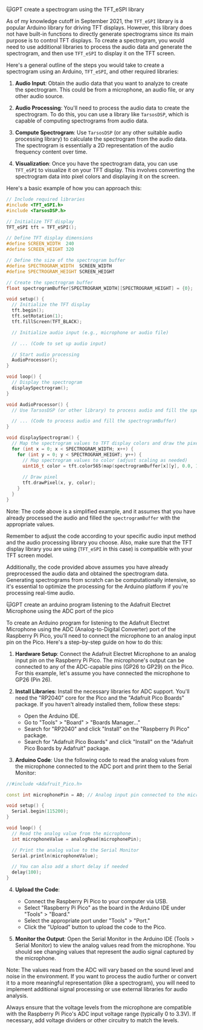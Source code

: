

:cat:GPT create a spectrogram using the TFT_eSPI library

As of my knowledge cutoff in September 2021, the `TFT_eSPI` library is a popular Arduino library for driving TFT displays. However, this library does not have built-in functions to directly generate spectrograms since its main purpose is to control TFT displays. To create a spectrogram, you would need to use additional libraries to process the audio data and generate the spectrogram, and then use `TFT_eSPI` to display it on the TFT screen.

Here's a general outline of the steps you would take to create a spectrogram using an Arduino, `TFT_eSPI`, and other required libraries:

1. **Audio Input**: Obtain the audio data that you want to analyze to create the spectrogram. This could be from a microphone, an audio file, or any other audio source.

2. **Audio Processing**: You'll need to process the audio data to create the spectrogram. To do this, you can use a library like `TarsosDSP`, which is capable of computing spectrograms from audio data.

3. **Compute Spectrogram**: Use `TarsosDSP` (or any other suitable audio processing library) to calculate the spectrogram from the audio data. The spectrogram is essentially a 2D representation of the audio frequency content over time.

4. **Visualization**: Once you have the spectrogram data, you can use `TFT_eSPI` to visualize it on your TFT display. This involves converting the spectrogram data into pixel colors and displaying it on the screen.

Here's a basic example of how you can approach this:

```cpp
// Include required libraries
#include <TFT_eSPI.h>
#include <TarsosDSP.h>

// Initialize TFT display
TFT_eSPI tft = TFT_eSPI();

// Define TFT display dimensions
#define SCREEN_WIDTH  240
#define SCREEN_HEIGHT 320

// Define the size of the spectrogram buffer
#define SPECTROGRAM_WIDTH  SCREEN_WIDTH
#define SPECTROGRAM_HEIGHT SCREEN_HEIGHT

// Create the spectrogram buffer
float spectrogramBuffer[SPECTROGRAM_WIDTH][SPECTROGRAM_HEIGHT] = {0};

void setup() {
  // Initialize the TFT display
  tft.begin();
  tft.setRotation(1);
  tft.fillScreen(TFT_BLACK);

  // Initialize audio input (e.g., microphone or audio file)

  // ... (Code to set up audio input)

  // Start audio processing
  AudioProcessor();
}

void loop() {
  // Display the spectrogram
  displaySpectrogram();
}

void AudioProcessor() {
  // Use TarsosDSP (or other library) to process audio and fill the spectrogram buffer

  // ... (Code to process audio and fill the spectrogramBuffer)
}

void displaySpectrogram() {
  // Map the spectrogram values to TFT display colors and draw the pixels
  for (int x = 0; x < SPECTROGRAM_WIDTH; x++) {
    for (int y = 0; y < SPECTROGRAM_HEIGHT; y++) {
      // Map spectrogram values to color (adjust scaling as needed)
      uint16_t color = tft.color565(map(spectrogramBuffer[x][y], 0.0, 1.0, 0, 255), 0, 0);
      
      // Draw pixel
      tft.drawPixel(x, y, color);
    }
  }
}
```

Note: The code above is a simplified example, and it assumes that you have already processed the audio and filled the `spectrogramBuffer` with the appropriate values.

Remember to adjust the code according to your specific audio input method and the audio processing library you choose. Also, make sure that the TFT display library you are using (`TFT_eSPI` in this case) is compatible with your TFT screen model.

Additionally, the code provided above assumes you have already preprocessed the audio data and obtained the spectrogram data. Generating spectrograms from scratch can be computationally intensive, so it's essential to optimize the processing for the Arduino platform if you're processing real-time audio.


:cat:GPT create an arduino program listening to the Adafruit Electret Microphone using the ADC port of the pico

To create an Arduino program for listening to the Adafruit Electret Microphone using the ADC (Analog-to-Digital Converter) port of the Raspberry Pi Pico, you'll need to connect the microphone to an analog input pin on the Pico. Here's a step-by-step guide on how to do this:

1. **Hardware Setup**:
   Connect the Adafruit Electret Microphone to an analog input pin on the Raspberry Pi Pico. The microphone's output can be connected to any of the ADC-capable pins (GP26 to GP29) on the Pico. For this example, let's assume you have connected the microphone to GP26 (Pin 26).

2. **Install Libraries**:
   Install the necessary libraries for ADC support. You'll need the "RP2040" core for the Pico and the "Adafruit Pico Boards" package. If you haven't already installed them, follow these steps:
   - Open the Arduino IDE.
   - Go to "Tools" > "Board" > "Boards Manager..."
   - Search for "RP2040" and click "Install" on the "Raspberry Pi Pico" package.
   - Search for "Adafruit Pico Boards" and click "Install" on the "Adafruit Pico Boards by Adafruit" package.

3. **Arduino Code**:
   Use the following code to read the analog values from the microphone connected to the ADC port and print them to the Serial Monitor:

```cpp
//#include <Adafruit_Pico.h>

const int microphonePin = A0; // Analog input pin connected to the microphone (GP26)

void setup() {
  Serial.begin(115200);
}

void loop() {
  // Read the analog value from the microphone
  int microphoneValue = analogRead(microphonePin);

  // Print the analog value to the Serial Monitor
  Serial.println(microphoneValue);

  // You can also add a short delay if needed
  delay(100);
}
```

4. **Upload the Code**:
   - Connect the Raspberry Pi Pico to your computer via USB.
   - Select "Raspberry Pi Pico" as the board in the Arduino IDE under "Tools" > "Board."
   - Select the appropriate port under "Tools" > "Port."
   - Click the "Upload" button to upload the code to the Pico.

5. **Monitor the Output**:
   Open the Serial Monitor in the Arduino IDE (Tools > Serial Monitor) to view the analog values read from the microphone. You should see changing values that represent the audio signal captured by the microphone.

Note: The values read from the ADC will vary based on the sound level and noise in the environment. If you want to process the audio further or convert it to a more meaningful representation (like a spectrogram), you will need to implement additional signal processing or use external libraries for audio analysis.

Always ensure that the voltage levels from the microphone are compatible with the Raspberry Pi Pico's ADC input voltage range (typically 0 to 3.3V). If necessary, add voltage dividers or other circuitry to match the levels.
